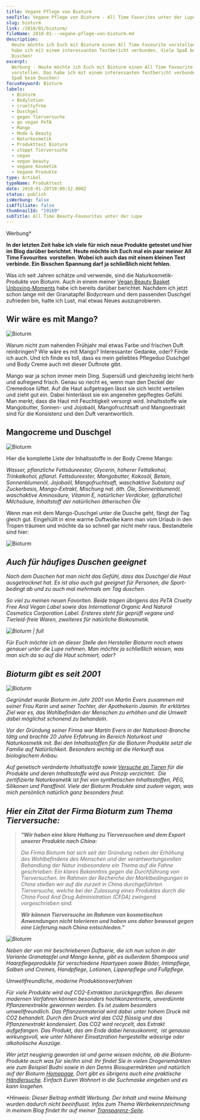 ```yaml
---
title: Vegane Pflege von Bioturm
seoTitle: Vegane Pflege von Bioturm - All Time Favorites unter der Lupe
slug: bioturm
link: /2018/01/bioturm/
fileName: 2018-01---vegane-pflege-von-bioturm.md
description:
  Heute möchte ich Euch mit Bioturm einen All Time Favourite vorstellen. Das
  habe ich mit einem interessanten Testbericht verbunden. Viele Spaß beim
  Duschen!
excerpt:
  Werbung - Heute möchte ich Euch mit Bioturm einen All Time Favourite
  vorstellen. Das habe ich mit einem interessanten Testbericht verbunden. Viele
  Spaß beim Duschen!
focusKeyword: Bioturm
labels:
  - Bioturm
  - Bodylotion
  - crueltyfree
  - Duschgel
  - gegen Tierversuche
  - go vegan PeTA
  - Mango
  - Mode & Beauty
  - Naturkosmetik
  - Produkttest Bioturm
  - stoppt Tierversuche
  - vegan
  - vegan beauty
  - vegane Kosmetik
  - Vegane Produkte
type: Artikel
typeName: Produkttest
date: 2018-01-28T18:09:52.000Z
status: publish
isWerbung: false
isAffiliate: false
thumbnailId: "19169"
subTitle: All Time Beauty-Favourites unter der Lupe
---
```


Werbung\*

<strong>In der letzten Zeit habe ich viele für mich neue Produkte getestet und
hier im Blog darüber berichtet. Heute möchte ich Euch mal ein paar meiner All
Time Favourites  vorstellen. Wobei ich auch das mit einem kleinen Test verbinde.
Ein Bisschen Spannung darf ja schließlich nicht fehlen.</strong>

Was ich seit Jahren schätze und verwende, sind die Naturkosmetik-Produkte von
Bioturm. Auch in einem meiner
<a href="http://cardamonchai.com/2016/12/unboxing-vegan-beauty-basket-weihnachtsedition/">Vegan
Beauty Basket Unboxing-Moments</a> habe ich bereits darüber berichtet. Nachdem
ich jetzt schon lange mit der Granatapfel Bodycream und dem passenden Duschgel
zufrieden bin, hatte ich Lust, mal etwas Neues auszuprobieren.

## Wir wäre es mit Mango?

![Bioturm](http://cardamonchai.com/wp-content/uploads/2018/01/38980894875_f16cf7b620_z-300x200.jpg)

Warum nicht zum nahenden Frühjahr mal etwas Farbe und frischen Duft reinbringen?
Wie wäre es mit Mango? Interessanter Gedanke, oder? Finde ich auch. Und ich
finde es toll, dass es mein geliebtes Pflegeduo Duschgel und Body Creme auch mit
dieser Duftnote gibt.

Mango war ja schon immer mein Ding. Supersüß und gleichzeitig leicht herb und
aufregend frisch. Genau so riecht es, wenn man den Deckel der Cremedose lüftet.
Auf die Haut aufgetragen lässt sie sich leicht verteilen und zieht gut ein.
Dabei hinterlässt sie ein angenehm gepflegtes Gefühl. Man merkt, dass die Haut
mit Feuchtigkeit versorgt wird. Inhaltsstoffe wie Mangobutter, Sonnen- und
Jojobaöl, Mangofruchtsaft und Mangoextrakt sind für die Konsistenz und den Duft
verantwortlich.

## Mangocreme und Duschgel

![Bioturm](http://cardamonchai.com/wp-content/uploads/2018/01/25008571257_e5f8eb55f1_z-300x200.jpg)

Hier die komplette Liste der Inhaltsstoffe in der Body Creme Mango:

<em>Wasser, pflanzliche Fettsäureester, Glycerin, höherer Fettalkohol,
Trinkalkohol, pflanzl. Fettsäureester, Mangobutter, Kokosöl, Betain,
Sonnenblumenöl, Jojobaöl, Mangofruchtsaft, waschaktive Substanz auf Zuckerbasis,
Mango-Extrakt, Mischung nat. äth. Öle, Sonnenblumenöl, waschaktive Aminosäure,
Vitamin E, natürlicher Verdicker, (pflanzliche) Milchsäure, Inhaltstoff der
natürlichen ätherischen Öle</em>

Wenn man mit dem Mango-Duschgel unter die Dusche geht, fängt der Tag gleich gut.
Eingehüllt in eine warme Duftwolke kann man vom Urlaub in den Tropen träumen und
möchte da so schnell gar nicht mehr raus. Bestandteile sind hier:

![Bioturm](http://cardamonchai.com/wp-content/uploads/2018/01/39169395384_3975fe2aa1_z-300x200.jpg)

<em>

## Auch für häufiges Duschen geeignet

Nach dem Duschen hat man nicht das Gefühl, dass das Duschgel die Haut
ausgetrocknet hat. Es ist also auch gut geeignet für Personen, die Sport-bedingt
ab und zu auch mal mehrmals am Tag duschen.

So viel zu meinen neuen Favoriten. Beide tragen übrigens das <em>PeTA Cruelty
Free And Vegan </em>Label sowie das <em>International Organic And Natural
Cosmetics Corporation</em> Label. Ersteres steht für geprüft vegane und
Tierleid-freie Waren, zweiteres für natürliche Biokosmetik.

![Bioturm | full](http://cardamonchai.com/wp-content/uploads/2018/01/Peta-cruelty-free-and-vegan.png)

Für Euch möchte ich an dieser Stelle den Hersteller Bioturm noch etwas genauer
unter die Lupe nehmen. Man möchte ja schließlich wissen, was man sich da so auf
die Haut schmiert, oder?

## Bioturm gibt es seit 2001

![Bioturm](http://cardamonchai.com/wp-content/uploads/2018/01/26006986268_5f20628c2a_z-300x200.jpg)

Gegründet wurde Bioturm im Jahr 2001 von Martin Evers zusammen mit seiner Frau
Karin und seiner Tochter, der Apothekerin Jasmin. Ihr erklärtes Ziel war es, das
Wohlbefinden der Menschen zu erhöhen und die Umwelt dabei möglichst schonend zu
behandeln.

Vor der Gründung seiner Firma war Martin Evers in der Naturkost-Branche tätig
und brachte 20 Jahre Erfahrung im Bereich Naturkost und Naturkosmetik mit. Bei
den Inhaltsstoffen für die Bioturm Produkte setzt die Familie auf Natürlichkeit.
Besonders wichtig ist die Herkunft aus biologischem Anbau.

Auf genetisch veränderte Inhaltsstoffe sowie
<a href="http://cardamonchai.com/2010/07/grausame-tierversuche-in-der-kosmetikindustrie-wie-kann-ich-erkennen-welche-produkte-nicht-an-tieren-getestet-wurden/">Versuche
an Tieren</a> für die Produkte und deren Inhaltsstoffe wird aus Prinzip
verzichtet.  Die zertifizierte Naturkosmetik ist frei von synthetischen
Inhaltsstoffen, PEG, Silikonen und Paraffinöl. Viele der Bioturm Produkte sind
zudem vegan, was mich persönlich natürlich ganz besonders freut.

## Hier ein Zitat der Firma Bioturm zum Thema Tierversuche:

<blockquote><strong>"Wir haben eine klare Haltung zu Tierversuchen und dem Export unserer Produkte nach China:</strong>

Die Firma Bioturm hat sich seit der Gründung neben der Erhöhung des
Wohlbefindens des Menschen und der verantwortungsvollen Behandlung der Natur
insbesondere ein Thema auf die Fahne geschrieben: Ein klares Bekanntnis gegen
die Durchführung von Tierversuchen. Im Rahmen der Recherche der Marktbedingungen
in China stießen wir auf die zurzeit in China durchgeführten Tierversuche,
welche bei der Zulassung eines Produktes durch die China Food And Drug
Administration (CFDA) zwingend vorgeschrieben sind.

<strong>Wir können Tierversuche im Rahmen von kosmetischen Anwendungen nicht
tolerieren und haben uns daher bewusst gegen eine Lieferung nach China
entschieden."</strong></blockquote>

![Bioturm](http://cardamonchai.com/wp-content/uploads/2018/01/39880742461_4e2aa2e630_z-300x200.jpg)

Neben der von mir beschriebenen Duftserie, die ich nun schon in der Variante
Granatapfel und Mango kenne, gibt es außerdem Shampoos und Haarpflegeprodukte
für verschiedene Haartypen sowie Bäder, Intimpflege, Salben und Cremes,
Handpflege, Lotionen, Lippenpflege und Fußpflege.

Umweltfreundliche, moderne Produktionsverfahren

Für viele Produkte wird auf CO2-Extraktion zurückgegriffen. Bei diesem modernen
Verfahren können besonders hochkonzentrierte, unverdünnte Pflanzenextrakte
gewonnen werden. Es ist zudem besonders umweltfreundlich. Das Pflanzenmaterial
wird dabei unter hohem Druck mit CO2 behandelt. Durch den Druck wird das CO2
flüssig und das Pflanzenextrakt kondensiert. Das CO2 wird recycelt, das Extrakt
aufgefangen. Das Produkt, das am Ende dabei herauskommt,  ist genauso
wirkungsvoll, wie unter höherer Einsatzration hergestellte wässrige oder
alkoholische Auszüge.

Wer jetzt neugierig geworden ist und gerne wissen möchte, ob die
Bioturm-Produkte auch was für sie/ihn sind: Ihr findet Sie in vielen
Drogeriemärkten wie zum Beispiel Budni sowie in den Denns Biosupermärkten und
natürlich auf der Bioturm
<a href="http://www.bioturm.de" target="_blank" rel="noopener">Homepage</a>.
Dort gibt es übrigens auch eine praktische
<a href="http://www.bioturm.de/.cms/Haendlersuche/544-1" target="_blank" rel="noopener">Händlersuche</a>.
Einfach Euren Wohnort in die Suchmaske eingeben und es kann losgehen.

\*<em>Hinweis: Dieser Beitrag enthält Werbung. Der Inhalt und meine Meinung
wurden dadurch nicht beeinflusst. Infos zum Thema Werbekennzeichnung in meinem
Blog findet Ihr auf meiner
<a href="https://cardamonchai.com/werbung/">Transparenz-Seite</a>.</em>
